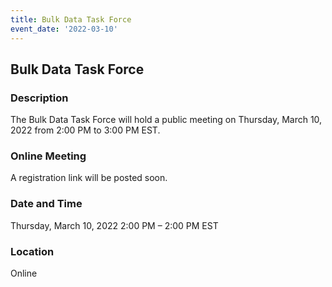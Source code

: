 ```yaml
---
title: Bulk Data Task Force
event_date: '2022-03-10'
---
```


## Bulk Data Task Force

### Description

The Bulk Data Task Force will hold a public meeting on Thursday, March 10, 2022 from 2:00 PM to 3:00 PM EST.

### Online Meeting

A registration link will be posted soon.  

### Date and Time

Thursday, March 10, 2022
2:00 PM – 2:00 PM EST  

### Location

Online  
